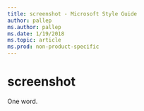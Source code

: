 ```yaml
---
title: screenshot - Microsoft Style Guide
author: pallep
ms.author: pallep
ms.date: 1/19/2018
ms.topic: article
ms.prod: non-product-specific
---
```


# screenshot

One word.
